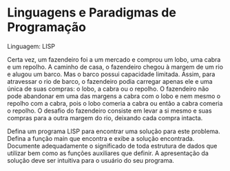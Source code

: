 # Linguagens e Paradigmas de Programação
Linguagem: LISP

Certa vez, um fazendeiro foi a um mercado e comprou um lobo, uma cabra e um
repolho. A caminho de casa, o fazendeiro chegou à margem de um rio e alugou um
barco. Mas o barco possui capacidade limitada. Assim, para atravessar o rio de
barco, o fazendeiro podia carregar apenas ele e uma única de suas compras: o lobo,
a cabra ou o repolho. O fazendeiro não pode abandonar em uma das margens a
cabra com o lobo e nem mesmo o repolho com a cabra, pois o lobo comeria a cabra
ou então a cabra comeria o repolho. O desafio do fazendeiro consiste em levar a si
mesmo e suas compras para a outra margem do rio, deixando cada compra intacta.

Defina um programa LISP para encontrar uma solução para este problema. Defina a
função main que encontra e exibe a solução encontrada. Documente
adequadamente o significado de toda estrutura de dados que utilizar bem como as
funções auxiliares que definir. A apresentação da solução deve ser intuitiva para o
usuário do seu programa.
